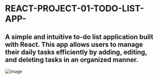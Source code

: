 # REACT-PROJECT-01-TODO-LIST-APP-
## A simple and intuitive to-do list application built with React. This app allows users to manage their daily tasks efficiently by adding, editing, and deleting tasks in an organized manner.
![image](https://github.com/user-attachments/assets/f788c09a-cd47-495d-b320-3271670b4200)

